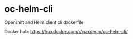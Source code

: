 # oc-helm-cli
Openshift and Helm client cli dockerfile

Docker hub: https://hub.docker.com/r/maxdecro/oc-helm-cli/
